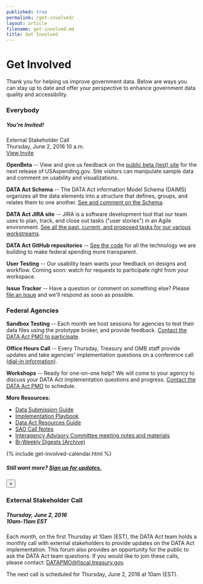 ```yaml
---
published: true
permalink: /get-involved/
layout: article
filename: get-involved.md
title: Get Involved
---
```


# Get Involved

Thank you for helping us improve government data. Below are ways you can stay up to date and offer your perspective to enhance government data quality and accessibility.


<div class="row get-involved-wrap">
    <div class="col-md-5">
        <div class="panel panel-default everybody short-col">
            <div class="panel-heading">
                <h3 class="white">Everybody</h3>
            </div>
            <div class="panel-body">
                <div class="media">
                    <div class="invite">
                        <span class="glyphicon glyphicon-envelope icon"></span>
                        <h5>You're Invited!</h5>
                        <p>External Stakeholder Call
                            <br>Thursday, June 2, 2016 10 a.m.
                            <br /><a href="#" data-toggle="modal" data-target=".bs-example-modal-sm">View Invite</a>
                        </p>
                    </div>
                    <div class="media-body">
                        <p><strong>OpenBeta</strong> -- View and give us feedback on the <a href="https://openbeta.usaspending.gov/" target="_blank">public beta (test) site</a> for the next release of USAspending.gov. Site visitors can manipulate sample data and comment on usability and visualizations.</p>
                        <p><strong>DATA Act Schema</strong> -- The DATA Act information Model Schema (DAIMS) organizes all the data elements into a structure that defines, groups, and relates them to one another. <a href="{{ site.baseurl }}/data-model">See and comment on the Schema</a>.</p>
                        <p><strong>DATA Act JIRA site</strong> -- JIRA is a software development tool that our team uses to plan, track, and close out tasks ("user stories") in an Agile environment. <a href="https://federal-spending-transparency.atlassian.net/secure/BrowseProjects.jspa?selectedCategory=all&selectedProjectType=software" target="_blank">See all the past, current, and proposed tasks for our various workstreams</a>.</p>
                        <p><strong>DATA Act GitHub repositories</strong> -- <a href="https://github.com/fedspendingtransparency" target="_blank">See the code</a> for all the technology we are building to make federal spending more transparent.</p>
                        <p><strong>User Testing</strong> -- Our usability team wants your feedback on designs and workflow. Coming soon: watch for requests to participate right from your workspace.</p>
                        <p><strong>Issue Tracker</strong> -- Have a question or comment on something else? Please <a href="https://github.com/fedspendingtransparency/fedspendingtransparency.github.io/issues">file an issue</a> and we'll respond as soon as possible.</p>
                    </div>
                </div>
            </div>
        </div>
    </div>
    <div class="col-md-7">
        <div class="panel panel-default fed tall-col">
            <div class="panel-heading">
                <h3 class="white">Federal Agencies</h3>
            </div>
            <div class="panel-body">
                <div class='row'>
                    <div class="col-md-6">
                        <div class="media">
                            <div class="media-body">
                                <p><strong>Sandbox Testing</strong> -- Each month we host sessions for agencies to test their data files using the prototype broker, and provide feedback. <a href="mailto:DATAPMO@fiscal.treasury.gov">Contact the DATA Act PMO to participate</a>.</p>
                                <p><strong>Office Hours Call</strong> -- Every Thursday, Treasury and OMB staff provide updates and take agencies' implementation questions on a conference call (<a href="https://community.max.gov/download/attachments/254050873/DATA%20Act%20Resource%20Guide%201-11-2016.pdf?api=v2" target='_blank'>dial-in information</a>).</p>
                                <p><strong>Workshops</strong> -- Ready for one-on-one help? We will come to your agency to discuss your DATA Act implementation questions and progress. <a href="mailto:DATAPMO@fiscal.treasury.gov">Contact the DATA Act PMO</a> to schedule.</p>
                                <p><strong>More Resources:</strong></p>
                                <ul>
                                    <li><a href="https://community.max.gov/download/attachments/903971114/DataSubmission_page.pdf" target="_blank">Data Submission Guide</a></li>
                                    <li><a href="https://community.max.gov/pages/viewpage.action?pageId=840532717" target="_blank">Implementation Playbook</a></li>
                                    <li><a href="https://community.max.gov/download/attachments/254050873/DATA%20Act%20Resource%20Guide%201-11-2016.pdf?api=v2" target="_blank">Data Act Resources Guide</a></li>
                                    <li><a href="https://community.max.gov/pages/viewpage.action?pageId=744690523" target="_blank">SAO Call Notes</a></li>
                                    <li><a href="https://community.max.gov/display/Management/Interagency+Advisory+Committee" target="_blank">Interagency Advisory Committee meeting notes and materials</a></li>
                                    <li><a href="https://community.max.gov/pages/viewpage.action?pageId=947192397" target="_blank">Bi-Weekly Digests (Archive)</a></li>
                                </ul>
                            </div>
                        </div>
                    </div>
                    <div class="col-md-6">
                        <div class="calendar-wrap">
                            {% include get-involved-calendar.html %}
                        </div>
                    </div>
                </div>
            </div>
        </div>
    </div>
    <div class="row">
        <div class="col-md-12">
            <div class="alert alert-info clearfix" role="alert">
                <h5 class="text-center">Still want more? <a href="https://gsa.us9.list-manage.com/subscribe?u=6f1977de9eff4c384dc8d6527&id=5cee0e93aa" target="_blank">Sign up for updates.</a></h5>
            </div>
        </div>
    </div>
</div>


<!-- Large modal -->
<div class="modal fade bs-example-modal-sm" tabindex="-1" role="dialog" aria-labelledby="myLargeModalLabel">
    <div class="modal-dialog modal-sm">
        <div class="modal-content">
            <div class="modal-body">
                <button type="button" class="close" data-dismiss="modal" aria-label="Close"><span aria-hidden="true">&times;</span></button>
                <h3>External Stakeholder Call</h3>
                <h5>Thursday, June 2, 2016<br>10am-11am EST</h5>
                <p>Each month, on the first Thursday at 10am (EST), the DATA Act team holds a monthly call with external stakeholders to provide updates on the DATA Act implementation. This forum also provides an opportunity for the public to ask the DATA Act team questions. If you would like to join these calls, please contact: <a href="mailto:DATAPMO@fiscal.treasury.gov">DATAPMO@fiscal.treasury.gov</a>.</p>
                <p>The next call is scheduled for Thursday, June 2, 2016 at 10am (EST).</p>
                <!--<ul class="no-bullet">
                    <li><strong>Dail-In information</strong></li>
                    <li>555-555-5555</li>
                </ul>
                <ul class="no-bullet">
                    <li><strong>Passcode</strong></li>
                    <li>555-55555555</li>
                </ul>
                <ul class="no-bullet">
                    <li><strong>Webex</strong></li>
                    <li>XXXXXXXXXXXXX</li>
                </ul>-->
            </div>
        </div>
    </div>
</div>


